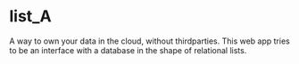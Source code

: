# list_A

A way to own your data in the cloud, without thirdparties. This web app tries to be an interface with a database in the shape of relational lists.
